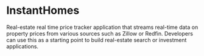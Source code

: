 # InstantHomes
Real-estate real time price tracker application that streams real-time data on property prices from various sources such as Zillow or Redfin. Developers can use this as a starting point to build real-estate search or investment applications.
